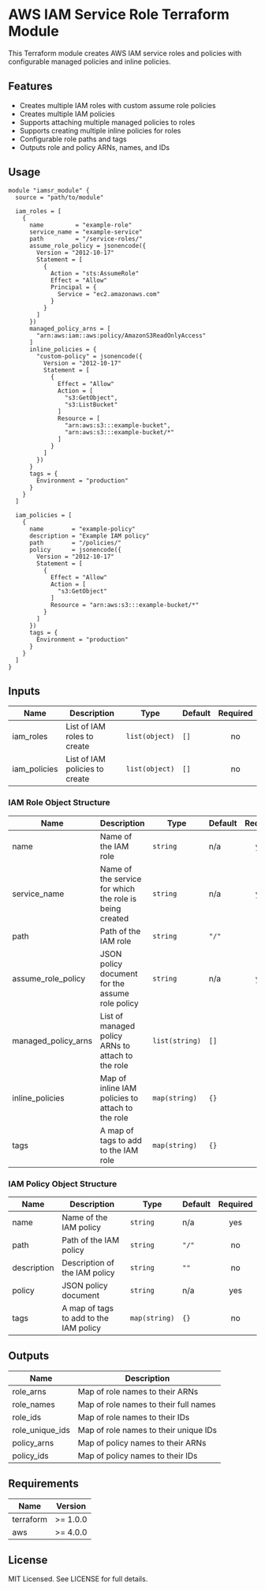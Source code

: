 # AWS IAM Service Role Terraform Module

This Terraform module creates AWS IAM service roles and policies with configurable managed policies and inline policies.

## Features

- Creates multiple IAM roles with custom assume role policies
- Creates multiple IAM policies
- Supports attaching multiple managed policies to roles
- Supports creating multiple inline policies for roles
- Configurable role paths and tags
- Outputs role and policy ARNs, names, and IDs

## Usage

```hcl
module "iamsr_module" {
  source = "path/to/module"

  iam_roles = [
    {
      name         = "example-role"
      service_name = "example-service"
      path         = "/service-roles/"
      assume_role_policy = jsonencode({
        Version = "2012-10-17"
        Statement = [
          {
            Action = "sts:AssumeRole"
            Effect = "Allow"
            Principal = {
              Service = "ec2.amazonaws.com"
            }
          }
        ]
      })
      managed_policy_arns = [
        "arn:aws:iam::aws:policy/AmazonS3ReadOnlyAccess"
      ]
      inline_policies = {
        "custom-policy" = jsonencode({
          Version = "2012-10-17"
          Statement = [
            {
              Effect = "Allow"
              Action = [
                "s3:GetObject",
                "s3:ListBucket"
              ]
              Resource = [
                "arn:aws:s3:::example-bucket",
                "arn:aws:s3:::example-bucket/*"
              ]
            }
          ]
        })
      }
      tags = {
        Environment = "production"
      }
    }
  ]

  iam_policies = [
    {
      name        = "example-policy"
      description = "Example IAM policy"
      path        = "/policies/"
      policy      = jsonencode({
        Version = "2012-10-17"
        Statement = [
          {
            Effect = "Allow"
            Action = [
              "s3:GetObject"
            ]
            Resource = "arn:aws:s3:::example-bucket/*"
          }
        ]
      })
      tags = {
        Environment = "production"
      }
    }
  ]
}
```


## Inputs

| Name | Description | Type | Default | Required |
|------|-------------|------|---------|:--------:|
| iam_roles | List of IAM roles to create | `list(object)` | `[]` | no |
| iam_policies | List of IAM policies to create | `list(object)` | `[]` | no |

### IAM Role Object Structure

| Name | Description | Type | Default | Required |
|------|-------------|------|---------|:--------:|
| name | Name of the IAM role | `string` | n/a | yes |
| service_name | Name of the service for which the role is being created | `string` | n/a | yes |
| path | Path of the IAM role | `string` | `"/"` | no |
| assume_role_policy | JSON policy document for the assume role policy | `string` | n/a | yes |
| managed_policy_arns | List of managed policy ARNs to attach to the role | `list(string)` | `[]` | no |
| inline_policies | Map of inline IAM policies to attach to the role | `map(string)` | `{}` | no |
| tags | A map of tags to add to the IAM role | `map(string)` | `{}` | no |

### IAM Policy Object Structure

| Name | Description | Type | Default | Required |
|------|-------------|------|---------|:--------:|
| name | Name of the IAM policy | `string` | n/a | yes |
| path | Path of the IAM policy | `string` | `"/"` | no |
| description | Description of the IAM policy | `string` | `""` | no |
| policy | JSON policy document | `string` | n/a | yes |
| tags | A map of tags to add to the IAM policy | `map(string)` | `{}` | no |

## Outputs

| Name | Description |
|------|-------------|
| role_arns | Map of role names to their ARNs |
| role_names | Map of role names to their full names |
| role_ids | Map of role names to their IDs |
| role_unique_ids | Map of role names to their unique IDs |
| policy_arns | Map of policy names to their ARNs |
| policy_ids | Map of policy names to their IDs |

## Requirements

| Name | Version |
|------|---------|
| terraform | >= 1.0.0 |
| aws | >= 4.0.0 |

## License

MIT Licensed. See LICENSE for full details. 